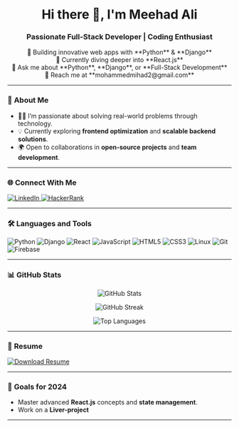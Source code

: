 <h1 align="center">Hi there 👋, I'm Meehad Ali</h1>
<h3 align="center">Passionate Full-Stack Developer | Coding Enthusiast</h3>

<p align="center">
  🌟 Building innovative web apps with **Python** & **Django** <br>
  🌱 Currently diving deeper into **React.js** <br>
  💬 Ask me about **Python**, **Django**, or **Full-Stack Development** <br>
  📧 Reach me at **mohammedmihad2@gmail.com** <br>
</p>

---

### 🚀 **About Me**
- 🧑‍💻 I’m passionate about solving real-world problems through technology.
- 💡 Currently exploring **frontend optimization** and **scalable backend solutions**.
- 🌍 Open to collaborations in **open-source projects** and **team development**.

---

### 🌐 **Connect With Me**
<p align="left">
  <a href="https://linkedin.com/in/mohammed-meehad" target="_blank">
    <img src="https://img.shields.io/badge/LinkedIn-%230077B5.svg?style=for-the-badge&logo=linkedin&logoColor=white" alt="LinkedIn" />
  </a>
  <a href="https://www.hackerrank.com/mohammedmihad2" target="_blank">
    <img src="https://img.shields.io/badge/Hackerrank-%232EC866.svg?style=for-the-badge&logo=hackerrank&logoColor=white" alt="HackerRank" />
  </a>
</p>

---

### 🛠 **Languages and Tools**
<p align="left">
  <img src="https://img.shields.io/badge/Python-3776AB?style=for-the-badge&logo=python&logoColor=white" alt="Python" />
  <img src="https://img.shields.io/badge/Django-092E20?style=for-the-badge&logo=django&logoColor=white" alt="Django" />
  <img src="https://img.shields.io/badge/React-20232A?style=for-the-badge&logo=react&logoColor=61DAFB" alt="React" />
  <img src="https://img.shields.io/badge/JavaScript-F7DF1E?style=for-the-badge&logo=javascript&logoColor=black" alt="JavaScript" />
  <img src="https://img.shields.io/badge/HTML5-E34F26?style=for-the-badge&logo=html5&logoColor=white" alt="HTML5" />
  <img src="https://img.shields.io/badge/CSS3-1572B6?style=for-the-badge&logo=css3&logoColor=white" alt="CSS3" />
  <img src="https://img.shields.io/badge/Linux-FCC624?style=for-the-badge&logo=linux&logoColor=black" alt="Linux" />
  <img src="https://img.shields.io/badge/Git-F05032?style=for-the-badge&logo=git&logoColor=white" alt="Git" />
  <img src="https://img.shields.io/badge/Firebase-FFCA28?style=for-the-badge&logo=firebase&logoColor=black" alt="Firebase" />
</p>

---

### 📊 **GitHub Stats**
<p align="center">
  <img src="https://github-readme-stats.vercel.app/api?username=Meehad&show_icons=true&theme=radical" alt="GitHub Stats" />
</p>

<p align="center">
  <img src="https://github-readme-streak-stats.herokuapp.com/?user=Meehad&theme=radical" alt="GitHub Streak" />
</p>

<p align="center">
  <img src="https://github-readme-stats.vercel.app/api/top-langs/?username=Meehad&layout=compact&theme=radical" alt="Top Languages" />
</p>

---

### 💼 **Resume**
[![Download Resume](https://img.shields.io/badge/Resume-Download-brightgreen?style=for-the-badge&logo=adobeacrobatreader&logoColor=white)](https://github.com/Meehad/Resume.pdf)

---

### 🎯 **Goals for 2024**
- Master advanced **React.js** concepts and **state management**.
- Work on a **Liver-project**

---
